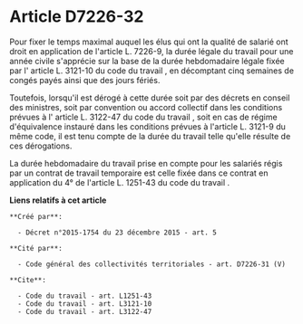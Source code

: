 # Article D7226-32

Pour fixer le temps maximal auquel les élus qui ont la qualité de salarié ont droit en application de l'article L. 7226-9, la
durée légale du travail pour une année civile s'apprécie sur la base de la durée hebdomadaire légale fixée par l'
article L. 3121-10 du code du travail
, en décomptant cinq semaines de congés payés ainsi que des jours fériés. 

Toutefois, lorsqu'il est dérogé à cette durée soit par des décrets en conseil des ministres, soit par convention ou accord
collectif dans les conditions prévues à l'
article L. 3122-47 du code du travail
, soit en cas de régime d'équivalence instauré dans les conditions prévues à l'article L. 3121-9 du même code, il est tenu
compte de la durée du travail telle qu'elle résulte de ces dérogations. 

La durée hebdomadaire du travail prise en compte pour les salariés régis par un contrat de travail temporaire est celle fixée
dans ce contrat en application du 
4° de l'article L. 1251-43 du code du travail
.

**Liens relatifs à cet article**

	**Créé par**:

	  - Décret n°2015-1754 du 23 décembre 2015 - art. 5

	**Cité par**:

	  - Code général des collectivités territoriales - art. D7226-31 (V)

	**Cite**:

	  - Code du travail - art. L1251-43
	  - Code du travail - art. L3121-10
	  - Code du travail - art. L3122-47
